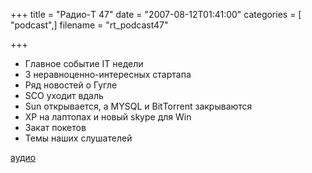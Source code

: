 +++
title = "Радио-T 47"
date = "2007-08-12T01:41:00"
categories = [ "podcast",]
filename = "rt_podcast47"

+++

- Главное событие IT недели
- 3 неравноценно-интересных стартапа
- Ряд новостей о Гугле
- SCO уходит вдаль
- Sun открывается, a MYSQL и BitТоrrent закрываются
- XP на лаптопах и новый skype для Win
- Закат покетов
- Темы наших слушателей

[аудио](http://cdn.radio-t.com/rt_podcast47.mp3)
<audio src="http://cdn.radio-t.com/rt_podcast47.mp3" preload="none"></audio>